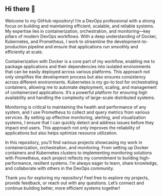 ## Hi there 👋

Welcome to my GitHub repository! I’m a DevOps professional with a strong focus on building and maintaining efficient, scalable, and reliable systems. My expertise lies in containerization, orchestration, and monitoring—key pillars of modern DevOps workflows. With a deep understanding of Docker, Kubernetes, and Prometheus, I work to streamline the development-to-production pipeline and ensure that applications run smoothly and efficiently at scale.

Containerization with Docker is a core part of my workflow, enabling me to package applications and their dependencies into isolated environments that can be easily deployed across various platforms. This approach not only simplifies the development process but also ensures consistency across different environments. Kubernetes is my go-to tool for orchestrating containers, allowing me to automate deployment, scaling, and management of containerized applications. It’s a powerful platform for ensuring high availability and handling the complexity of large-scale distributed systems.

Monitoring is critical to maintaining the health and performance of any system, and I use Prometheus to collect and query metrics from various services. By setting up effective monitoring, alerting, and visualization systems, I ensure that I can quickly detect and address issues before they impact end users. This approach not only improves the reliability of applications but also helps optimize resource utilization.

In this repository, you’ll find various projects showcasing my work in containerization, orchestration, and monitoring. From setting up Docker containers and Kubernetes clusters to implementing monitoring solutions with Prometheus, each project reflects my commitment to building high-performance, resilient systems. I’m always eager to learn, share knowledge, and collaborate with others in the DevOps community.

Thank you for exploring my repository! Feel free to explore my projects, provide feedback, or reach out with any questions. Let’s connect and continue building better, more efficient systems together!
